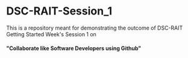 # DSC-RAIT-Session_1
This is a repository meant for demonstrating the outcome of DSC-RAIT Getting Started Week's Session 1 on 
#### "Collaborate like Software Developers using Github"
